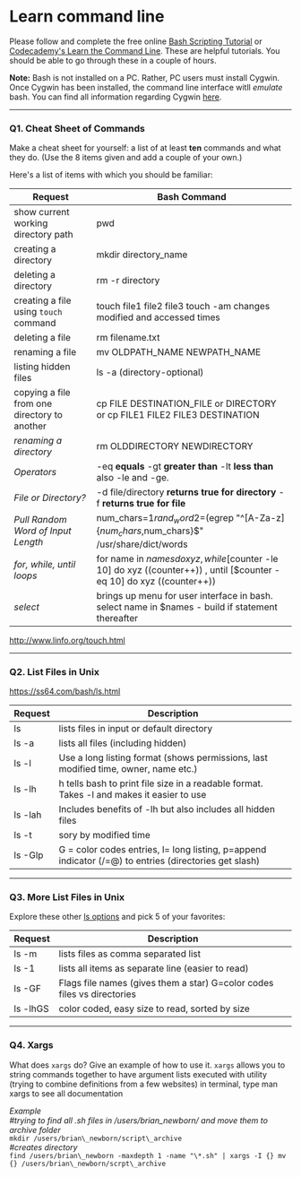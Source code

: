 # Learn command line

Please follow and complete the free online [Bash Scripting Tutorial](https://ryanstutorials.net/bash-scripting-tutorial/) or [Codecademy's Learn the Command Line](https://www.codecademy.com/learn/learn-the-command-line). These are helpful tutorials. You should be able to go through these in a couple of hours.

**Note:** Bash is not installed on a PC. Rather, PC users must install Cygwin. Once Cygwin has been installed, the command line interface witll _emulate_ bash. You can find all information regarding Cygwin [here](https://www.cygwin.com/).

---

### Q1.  Cheat Sheet of Commands  
Make a cheat sheet for yourself: a list of at least **ten** commands and what they do.  (Use the 8 items given and add a couple of your own.)  

Here's a list of items with which you should be familiar: 

Request | Bash Command
--------|---------------
show current working directory path | pwd
creating a directory | mkdir directory_name
deleting a directory | rm -r directory
creating a file using `touch` command | touch file1 file2 file3  touch -am changes modified and accessed times
deleting a file | rm filename.txt
renaming a file | mv OLDPATH_NAME NEWPATH_NAME
listing hidden files | ls -a (directory-optional)
copying a file from one directory to another | cp FILE DESTINATION_FILE or DIRECTORY or cp FILE1 FILE2 FILE3 DESTINATION
*renaming a directory* | rm OLDDIRECTORY NEWDIRECTORY
*Operators* | -eq **equals** -gt **greater than** -lt **less than** also -le and -ge.
*File or Directory?* | -d file/directory **returns true for directory** -f **returns true for file**
*Pull Random Word of Input Length* | num_chars=$1 rand_word2=$(egrep "^[A-Za-z]{$num_chars,$num_chars}$" /usr/share/dict/words | sort -R | head -1) **egrep lesson**
*for, while, until loops* | for name in $names do xyz ,  while [$counter -le 10] do xyz ((counter++)) , until [$counter -eq 10] do xyz ((counter++))
*select* | brings up menu for user interface in bash. select name in $names - build if statement thereafter
http://www.linfo.org/touch.html



---

### Q2.  List Files in Unix   
https://ss64.com/bash/ls.html

Request | Description
--------|---------------
ls  |  lists files in input or default directory
ls -a  | lists all files (including hidden)
ls -l  | Use a long listing format (shows permissions, last modified time, owner, name etc.)
ls -lh | h tells bash to print file size in a readable format. Takes -l and makes it easier to use
ls -lah| Includes benefits of -lh but also includes all hidden files
ls -t  | sory by modified time
ls -Glp| G = color codes entries, l= long listing, p=append indicator (/=@) to entries (directories get slash)

---

### Q3.  More List Files in Unix  

Explore these other [ls options](http://www.techonthenet.com/unix/basic/ls.php) and pick 5 of your favorites:

Request | Description
--------|---------------
ls -m |  lists files as comma separated list
ls -1  | lists all items as separate line (easier to read)
ls -GF | Flags file names (gives them a star) G=color codes files vs directories
ls -lhGS | color coded, easy size to read, sorted by size

---

### Q4.  Xargs   

What does `xargs` do? Give an example of how to use it.
`xargs` allows you to string commands together to have argument lists executed with utility (trying to combine definitions from a few websites)
in terminal, type man xargs to see all documentation

*Example*
<br />
_#trying to find all .sh files in /users/brian\_newborn/ and move them to archive folder_
<br />
`mkdir /users/brian\_newborn/script\_archive`
<br />
_#creates directory_
<br />
`find /users/brian\_newborn -maxdepth 1 -name "\*.sh" | xargs -I {} mv {} /users/brian\_newborn/scrpt\_archive`
 

